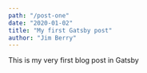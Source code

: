 ```yaml
---
path: "/post-one"
date: "2020-01-02"
title: "My first Gatsby post"
author: "Jim Berry"
---
```


This is my very first blog post in Gatsby
